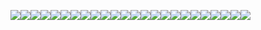 ![](https://img.shields.io/static/v1?label=&message=%22%7B%22&color=black)![](https://img.shields.io/static/v1?label=&message=%22%5Cn%20%20%20%20%22&color=aqua)![](https://img.shields.io/static/v1?label=&message=%221%3B%22&color=black)![](https://img.shields.io/static/v1?label=&message=%22%5Cn%20%20%20%20%22&color=aqua)![](https://img.shields.io/static/v1?label=&message=%22%7B%22&color=black)![](https://img.shields.io/static/v1?label=&message=%22%5Cn%20%20%20%20%20%20%20%20%22&color=aqua)![](https://img.shields.io/static/v1?label=&message=%222%3B%22&color=black)![](https://img.shields.io/static/v1?label=&message=%22%5Cn%20%20%20%20%20%20%20%20%22&color=aqua)![](https://img.shields.io/static/v1?label=&message=%22%7B%22&color=black)![](https://img.shields.io/static/v1?label=&message=%22%5Cn%20%20%20%20%20%20%20%20%20%20%20%20%22&color=aqua)![](https://img.shields.io/static/v1?label=&message=%223%3B%22&color=black)![](https://img.shields.io/static/v1?label=&message=%22%5Cn%20%20%20%20%20%20%20%20%20%20%20%20%22&color=aqua)![](https://img.shields.io/static/v1?label=&message=%22%7B%22&color=black)![](https://img.shields.io/static/v1?label=&message=%22%5Cn%20%20%20%20%20%20%20%20%20%20%20%20%20%20%20%20%22&color=aqua)![](https://img.shields.io/static/v1?label=&message=%224%3B%22&color=black)![](https://img.shields.io/static/v1?label=&message=%22%5Cn%20%20%20%20%20%20%20%20%20%20%20%20%22&color=aqua)![](https://img.shields.io/static/v1?label=&message=%22%7D%22&color=black)![](https://img.shields.io/static/v1?label=&message=%22%5Cn%20%20%20%20%20%20%20%20%22&color=aqua)![](https://img.shields.io/static/v1?label=&message=%22%7D%22&color=black)![](https://img.shields.io/static/v1?label=&message=%22%5Cn%20%20%20%20%22&color=aqua)![](https://img.shields.io/static/v1?label=&message=%22%7D%22&color=black)![](https://img.shields.io/static/v1?label=&message=%22%5Cn%22&color=aqua)![](https://img.shields.io/static/v1?label=&message=%22%7D%22&color=black)![](https://img.shields.io/static/v1?label=&message=%22%5Cn%22&color=aqua)